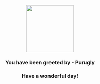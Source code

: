 <p align="center">
    <img src="https://raw.githubusercontent.com/PokeAPI/sprites/master/sprites/pokemon/432.png" width="150" height="150">
</p>
<h3 align="center">You have been greeted by - <b>Purugly</b></h3>
<h3 align="center">Have a wonderful day!</h3>
